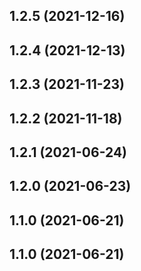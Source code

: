 ## 1.2.5 (2021-12-16)


## 1.2.4 (2021-12-13)


## 1.2.3 (2021-11-23)


## 1.2.2 (2021-11-18)


## 1.2.1 (2021-06-24)


## 1.2.0 (2021-06-23)


## 1.1.0 (2021-06-21)


## 1.1.0 (2021-06-21)




